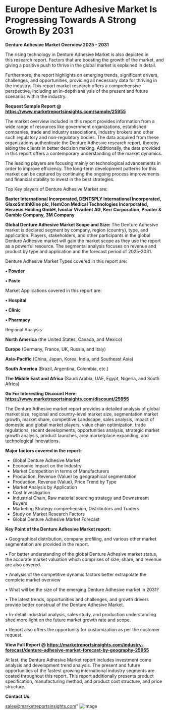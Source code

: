 # Europe Denture Adhesive Market Is Progressing Towards A Strong Growth By 2031

<Strong> Denture Adhesive Market Overview 2025 - 2031</strong>

The rising technology in Denture Adhesive Market is also depicted in this research report. Factors that are boosting the growth of the market, and giving a positive push to thrive in the global market is explained in detail.

Furthermore, the report highlights on emerging trends, significant drivers, challenges, and opportunities, providing all necessary data for thriving in the industry. This report market research offers a comprehensive perspective, including an in-depth analysis of the present and future scenarios within the industry.

<strong>Request Sample Report @ <a href=https://www.marketreportsinsights.com/sample/25955>https://www.marketreportsinsights.com/sample/25955</a></strong>

The market overview included in this report provides information from a wide range of resources like government organizations, established companies, trade and industry associations, industry brokers and other such regulatory and non-regulatory bodies. The data acquired from these organizations authenticate the Denture Adhesive research report, thereby aiding the clients in better decision making. Additionally, the data provided in this report offers a contemporary understanding of the market dynamics.

The leading players are focusing mainly on technological advancements in order to improve efficiency. The long-term development patterns for this market can be captured by continuing the ongoing process improvements and financial stability to invest in the best strategies.

Top Key players of Denture Adhesive Market are:

<strong>Baxter International Incorporated, DENTSPLY International Incorporated, GlaxoSmithKline plc, HemCon Medical Technologies Incorporated, Heraeus Holding GmbH, Ivoclar Vivadent AG, Kerr Corporation, Procter & Gamble Company, 3M Company</strong>

<strong><b>Global Denture Adhesive Market Scope and Size:</b></strong>
The Denture Adhesive market is declared segment by company, region (country), type, and application. Players, stakeholders, and other participants in the global Denture Adhesive market will gain the market scope as they use the report as a powerful resource. The segmental analysis focuses on revenue and product by type and application and the forecast period of 2025-2031.

Denture Adhesive Market Types covered in this report are:

<strong>• Powder

• Paste</strong>

Market Applications covered in this report are:

<strong>• Hospital

• Clinic

• Pharmacy</strong> 

Regional Analysis

<strong>North America</strong> (the United States, Canada, and Mexico)

<strong>Europe</strong> (Germany, France, UK, Russia, and Italy)

<strong>Asia-Pacific</strong> (China, Japan, Korea, India, and Southeast Asia)

<strong>South America</strong> (Brazil, Argentina, Colombia, etc.)

<strong>The Middle East and Africa</strong> (Saudi Arabia, UAE, Egypt, Nigeria, and South Africa)

<strong>Go For Interesting Discount Here: <a href=https://www.marketreportsinsights.com/discount/25955>https://www.marketreportsinsights.com/discount/25955</a></strong>

The Denture Adhesive market report provides a detailed analysis of global market size, regional and country-level market size, segmentation market growth, market share, competitive Landscape, sales analysis, impact of domestic and global market players, value chain optimization, trade regulations, recent developments, opportunities analysis, strategic market growth analysis, product launches, area marketplace expanding, and technological innovations.

<strong><b>Major factors covered in the report:</b></strong>
<ul>
  <li>Global Denture Adhesive Market </li>
  <li>Economic Impact on the Industry</li>
  <li>Market Competition in terms of Manufacturers</li>
  <li>Production, Revenue (Value) by geographical segmentation</li>
  <li>Production, Revenue (Value), Price Trend by Type</li>
  <li>Market Analysis by Application</li>
  <li>Cost Investigation</li>
  <li>Industrial Chain, Raw material sourcing strategy and Downstream Buyers</li>
  <li>Marketing Strategy comprehension, Distributors and Traders</li>
  <li>Study on Market Research Factors</li>
  <li>Global Denture Adhesive Market Forecast</li>
</ul>

<strong><b>Key Point of the Denture Adhesive Market report:</b></strong>

• Geographical distribution, company profiling, and various other market segmentation are provided in the report.

• For better understanding of the global Denture Adhesive market status, the accurate market valuation which comprises of size, share, and revenue are also covered.

• Analysis of the competitive dynamic factors better extrapolate the complete market overview

• What will be the size of the emerging Denture Adhesive market in 2031?

• The latest trends, opportunities and challenges, and growth drivers provide better construal of the Denture Adhesive Market.

• In-detail industrial analysis, sales study, and production understanding shed more light on the future market growth rate and scope.

• Report also offers the opportunity for customization as per the customer request.

<strong><b>View Full Report @ <a href=https://marketreportsinsights.com/industry-forecast/denture-adhesive-market-forecast-by-geography-25955>https://marketreportsinsights.com/industry-forecast/denture-adhesive-market-forecast-by-geography-25955</a></b></strong>


At last, the Denture Adhesive Market report includes investment come analysis and development trend analysis. The present and future opportunities of the fastest growing international industry segments are coated throughout this report. This report additionally presents product specification, manufacturing method, and product cost structure, and price structure.

<strong>Contact Us:</strong>

sales@marketreportsinsights.com"
![image](https://github.com/user-attachments/assets/f08f599b-c425-4b78-b286-8f07fe52f1ea)

